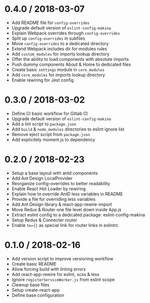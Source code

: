 
0.4.0 / 2018-03-07
==================

  * Add README file for `config-overrides`
  * Upgrade default version of `eslint-config-makina`
  * Explain Webpack overrides through `config-overrides`
  * Split up `config-overrides` in subfiles
  * Move `config-overrides` to a dedicated directory
  * Extend Webpack includes dir for modules rules
  * Add `custom_modules` for imports lookup directory
  * Offer the ability to load components with absolute imports
  * Push dummy components About & Home to dedicated files
  * Create basic `settings` module in `core_modules`
  * Add `core_modules` for imports lookup directory
  * Enable rewiring for Jest config

0.3.0 / 2018-03-02
==================

  * Define CI basic workflow for Gitlab CI
  * Upgrade default version of `eslint-config-makina`
  * Add a lint script to `package.json`
  * Add `build` & `node_modules` directories to eslint ignore list
  * Remove eject script from `package.json`
  * Add explicitely moment.js to dependency

0.2.0 / 2018-02-23
==================

  * Setup a base layout with antd components
  * Add Ant Design LocalProvider
  * Reorganize config-overrides to better readability
  * Enable React Hot Loader by rewiring
  * Explain how to override AntD less variables in README
  * Provide a file for overriding less variables
  * Add Ant Design library & react-app-rewire-import
  * Move Redux & Router one file level down inside App.js
  * Extract eslint config to a dedicated package: eslint-config-makina
  * Setup Redux & Connecter router
  * Enable `to={}` as special link for router links in eslintrc

0.1.0 / 2018-02-16
==================

  * Add version script to improve versioning workflow
  * Create basic README
  * Allow forcing build with linting errors
  * Add react-app-rewire for eslint, scss & less
  * Ignore `registerServiceWorker.js` from eslint scope
  * Cleanup base files
  * Setup create-react-app
  * Define base configuration
